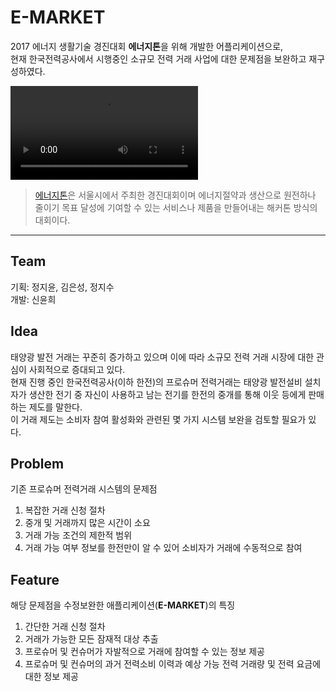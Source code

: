 E-MARKET
===================

2017 에너지 생활기술 경진대회 **에너지톤**을 위해 개발한 어플리케이션으로,  
현재 한국전력공사에서 시행중인 소규모 전력 거래 사업에 대한 문제점을 보완하고 재구성하였다.  

![시연 동영상](https://github.com/qlyh8/EMarket/blob/master/app/src/main/demo/final_demo_with_description.mp4)  

>[에너지톤](http://env.seoul.go.kr/)은 서울시에서 주최한 경진대회이며 에너지절약과 생산으로 원전하나 줄이기 목표 달성에 기여할 수 있는 서비스나 제품을 만들어내는 해커톤 방식의 대회이다.
----------


Team
----------
기획: 정지윤, 김은성, 정지수  
개발: 신윤희  


Idea
----------
태양광 발전 거래는 꾸준히 증가하고 있으며 이에 따라 소규모 전력 거래 시장에 대한 관심이 사회적으로 증대되고 있다.  
현재 진행 중인 한국전력공사(이하 한전)의 프로슈머 전력거래는 태양광 발전설비 설치자가 생산한 전기 중 자신이 사용하고 남는 전기를 한전의 중개를 통해 이웃 등에게 판매하는 제도를 말한다.  
이 거래 제도는 소비자 참여 활성화와 관련된 몇 가지 시스템 보완을 검토할 필요가 있다.  


Problem
----------
기존 프로슈머 전력거래 시스템의 문제점

1.  복잡한 거래 신청 절차
2.  중개 및 거래까지 많은 시간이 소요
3.  거래 가능 조건의 제한적 범위
4.  거래 가능 여부 정보를 한전만이 알 수 있어 소비자가 거래에 수동적으로 참여  

Feature
----------
해당 문제점을 수정보완한 애플리케이션(**E-MARKET**)의 특징  

1.  간단한 거래 신청 절차
2.  거래가 가능한 모든 잠재적 대상 추출
3.  프로슈머 및 컨슈머가 자발적으로 거래에 참여할 수 있는 정보 제공
4.  프로슈머 및 컨슈머의 과거 전력소비 이력과 예상 가능 전력 거래량 및 전력 요금에 대한 정보 제공   


